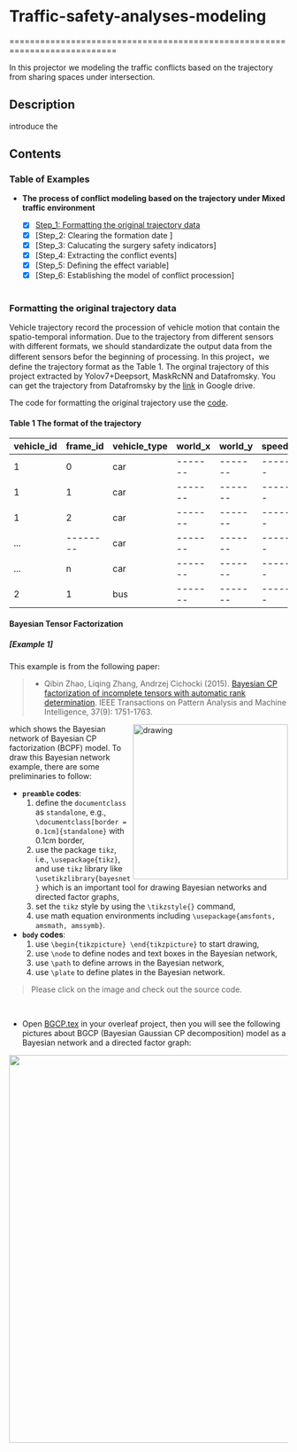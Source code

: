 # Traffic-safety-analyses-modeling

===========================================================================

In this projector we modeling the traffic conflicts based on the trajectory from sharing spaces under intersection. 

## Description

introduce the 

## Contents

### Table of Examples

- **The process of conflict modeling based on the trajectory under Mixed traffic environment**

  - [x] [Step_1: Formatting the original trajectory data](https://drive.google.com/file/d/1uPAuJ7qi1uWRLyAdcDiNVn8jsiBAyzfo/view?usp=share_link)
  - [x] [Step_2: Clearing the formation date ]
  - [x] [Step_3: Calucating the surgery safety indicators]
  - [x] [Step_4: Extracting the conflict events]
  - [x] [Step_5: Defining the effect variable]
  - [x] [Step_6: Establishing the model of conflict procession]
  <br>


### Formatting the original trajectory data

Vehicle trajectory record the procession of vehicle motion that contain the spatio-temporal information. Due to the trajectory from different sensors with different formats, we should standardizate the output data from the different sensors befor the beginning of processing. In this project，we define the trajectory format as the Table 1. The orginal trajectory of this project extracted by Yolov7+Deepsort, MaskRcNN and Datafromsky. You can get the trajectory from Datafromsky by the [link](https://drive.google.com/file/d/1lQuGvIBc-apCCxEdDFJZZ7eMZ9YtxTnB/view?usp=share_link) in Google drive. 

The code for formatting the original trajectory use the [code](Traffic-safty-analyses-modeling/code/data_process.ipynb).

#### Table 1 The format of the trajectory 
|vehicle_id|frame_id|vehicle_type|world_x|world_y|speed_x|speed_y|acc_x|acc_y|jerk_x|jerk_y|
|----------|--------|------------|-------|-------|-------|-------|-----|-----|------|------|
|     1    |  0     |     car    |-------|-------|-------|-------|-----|-----|------|------|
|     1    |  1     |     car    |-------|-------|-------|-------|-----|-----|------|------|
|     1    |  2     |     car    |-------|-------|-------|-------|-----|-----|------|------|
|    ...   |--------|     car    |-------|-------|-------|-------|-----|-----|------|------|
|    ...   |  n     |     car    |-------|-------|-------|-------|-----|-----|------|------|
|     2    |  1     |     bus    |-------|-------|-------|-------|-----|-----|------|------|



#### Bayesian Tensor Factorization

##### [Example 1]

This example is from the following paper:

> - Qibin Zhao, Liqing Zhang, Andrzej Cichocki (2015). [Bayesian CP factorization of incomplete tensors with automatic rank determination](https://doi.org/10.1109/TPAMI.2015.2392756). IEEE Transactions on Pattern Analysis and Machine Intelligence, 37(9): 1751-1763.

<a href="https://github.com/xinychen/awesome-latex-drawing/blob/master/BayesNet/BCPF.tex">
<img src="BayesNet/BCPF.png" alt="drawing" width="280" align="right"/>
</a>
which shows the Bayesian network of Bayesian CP factorization (BCPF) model. To draw this Bayesian network example, there are some preliminaries to follow:

<br>

- **`preamble` codes**:
  1. define the `documentclass` as `standalone`, e.g., `\documentclass[border = 0.1cm]{standalone}` with 0.1cm border,
  2. use the package `tikz`, i.e., `\usepackage{tikz}`, and use `tikz` library like `\usetikzlibrary{bayesnet}` which is an important tool for drawing Bayesian networks and directed factor graphs,
  3. set the `tikz` style by using the `\tikzstyle{}` command,
  4. use math equation environments including `\usepackage{amsfonts, amsmath, amssymb}`.
- **`body` codes**:
  1. use `\begin{tikzpicture} \end{tikzpicture}` to start drawing,
  2. use `\node` to define nodes and text boxes in the Bayesian network,
  3. use `\path` to define arrows in the Bayesian network,
  4. use `\plate` to define plates in the Bayesian network.

> Please click on the image and check out the source code.

<br>




- Open [BGCP.tex](https://github.com/xinychen/awesome-latex-drawing/blob/master/BayesNet/BGCP.tex) in your overleaf project, then you will see the following pictures about BGCP (Bayesian Gaussian CP decomposition) model as a Bayesian network and a directed factor graph:

<p align="center">
<img align="middle" src="BayesNet/BGCP.png" width="700" />
</p>

<br>
